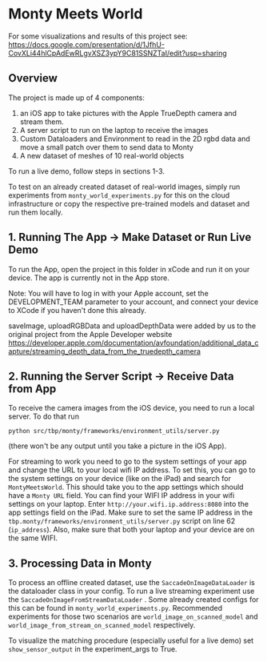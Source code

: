 # Monty Meets World

For some visualizations and results of this project see: https://docs.google.com/presentation/d/1JfhU-CovXLi44hlCpAdEwRLgvXSZ3ypY9C81SSNZTaI/edit?usp=sharing

## Overview

The project is made up of 4 components:

1) an iOS app to take pictures with the Apple TrueDepth camera and stream them.
2) A server script to run on the laptop to receive the images
3) Custom Dataloaders and Environment to read in the 2D rgbd data and move a small patch over them to send data to Monty
4) A new dataset of meshes of 10 real-world objects

To run a live demo, follow steps in sections 1-3.

To test on an already created dataset of real-world images, simply run experiments from `monty_world_experiments.py` for this on the cloud infrastructure or copy the respective pre-trained models and dataset and run them locally.

## 1. Running The App -> Make Dataset or Run Live Demo

To run the App, open the project in this folder in xCode and run it on your device. The app is currently not in the App store.

Note: You will have to log in with your Apple account, set the DEVELOPMENT_TEAM parameter to your account, and connect your device to XCode if you haven't done this already.

saveImage, uploadRGBData and uploadDepthData were added by us
to the original project from the Apple Developer website
https://developer.apple.com/documentation/avfoundation/additional_data_capture/streaming_depth_data_from_the_truedepth_camera

## 2. Running the Server Script -> Receive Data from App

To receive the camera images from the iOS device, you need to run a local server. To do that run

`python src/tbp/monty/frameworks/environment_utils/server.py`

(there won't be any output until you take a picture in the iOS App). 

For streaming to work you need to go to the system settings of your app and change the URL to your local wifi IP address. To set this, you can go to the system settings on your device (like on the iPad) and search for `MontyMeetsWorld`. This should take you to the app settings which should have a `Monty URL` field. You can find your WIFI IP address in your wifi settings on your laptop. Enter `http://your.wifi.ip.address:8080` into the app settings field on the iPad. Make sure to set the same IP address in the `tbp.monty/frameworks/environment_utils/server.py` script on line 62 (`ip_address`). Also, make sure that both your laptop and your device are on the same WIFI.


## 3. Processing Data in Monty

To process an offline created dataset, use the `SaccadeOnImageDataLoader` is the dataloader class in your config. To run a live streaming experiment use the `SaccadeOnImageFromStreamDataLoader` . Some already created configs for this can be found in `monty_world_experiments.py`. Recommended experiments for those two scenarios are `world_image_on_scanned_model` and `world_image_from_stream_on_scanned_model` respectively.

To visualize the matching procedure (especially useful for a live demo) set `show_sensor_output` in the experiment_args to True.
